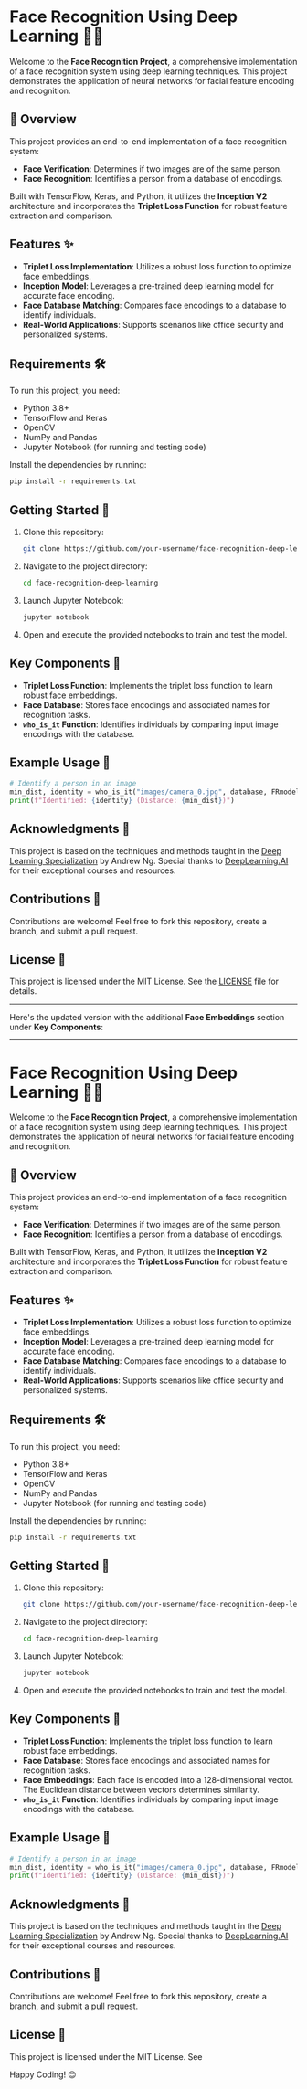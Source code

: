 # Face Recognition Using Deep Learning 📸🤖

Welcome to the **Face Recognition Project**, a comprehensive implementation of a face recognition system using deep learning techniques. This project demonstrates the application of neural networks for facial feature encoding and recognition.

## 🚀 Overview
This project provides an end-to-end implementation of a face recognition system:
- **Face Verification**: Determines if two images are of the same person.
- **Face Recognition**: Identifies a person from a database of encodings.

Built with TensorFlow, Keras, and Python, it utilizes the **Inception V2** architecture and incorporates the **Triplet Loss Function** for robust feature extraction and comparison.

## Features ✨
- **Triplet Loss Implementation**: Utilizes a robust loss function to optimize face embeddings.
- **Inception Model**: Leverages a pre-trained deep learning model for accurate face encoding.
- **Face Database Matching**: Compares face encodings to a database to identify individuals.
- **Real-World Applications**: Supports scenarios like office security and personalized systems.

## Requirements 🛠️
To run this project, you need:
- Python 3.8+
- TensorFlow and Keras
- OpenCV
- NumPy and Pandas
- Jupyter Notebook (for running and testing code)

Install the dependencies by running:
```bash
pip install -r requirements.txt
```

## Getting Started 🚀
1. Clone this repository:
   ```bash
   git clone https://github.com/your-username/face-recognition-deep-learning.git
   ```
2. Navigate to the project directory:
   ```bash
   cd face-recognition-deep-learning
   ```
3. Launch Jupyter Notebook:
   ```bash
   jupyter notebook
   ```
4. Open and execute the provided notebooks to train and test the model.

## Key Components 🧠
- **Triplet Loss Function**:
  Implements the triplet loss function to learn robust face embeddings.
- **Face Database**:
  Stores face encodings and associated names for recognition tasks.
- **`who_is_it` Function**:
  Identifies individuals by comparing input image encodings with the database.

## Example Usage 📖
```python
# Identify a person in an image
min_dist, identity = who_is_it("images/camera_0.jpg", database, FRmodel)
print(f"Identified: {identity} (Distance: {min_dist})")
```

## Acknowledgments 🙌
This project is based on the techniques and methods taught in the [Deep Learning Specialization](https://www.deeplearning.ai/courses/deep-learning-specialization/) by Andrew Ng. Special thanks to [DeepLearning.AI](https://www.deeplearning.ai/) for their exceptional courses and resources.

## Contributions 🤝
Contributions are welcome! Feel free to fork this repository, create a branch, and submit a pull request.

## License 📜
This project is licensed under the MIT License. See the [LICENSE](LICENSE) file for details.

---






Here's the updated version with the additional **Face Embeddings** section under **Key Components**:  

---

# Face Recognition Using Deep Learning 📸🤖

Welcome to the **Face Recognition Project**, a comprehensive implementation of a face recognition system using deep learning techniques. This project demonstrates the application of neural networks for facial feature encoding and recognition.

## 🚀 Overview
This project provides an end-to-end implementation of a face recognition system:
- **Face Verification**: Determines if two images are of the same person.
- **Face Recognition**: Identifies a person from a database of encodings.

Built with TensorFlow, Keras, and Python, it utilizes the **Inception V2** architecture and incorporates the **Triplet Loss Function** for robust feature extraction and comparison.

## Features ✨
- **Triplet Loss Implementation**: Utilizes a robust loss function to optimize face embeddings.
- **Inception Model**: Leverages a pre-trained deep learning model for accurate face encoding.
- **Face Database Matching**: Compares face encodings to a database to identify individuals.
- **Real-World Applications**: Supports scenarios like office security and personalized systems.

## Requirements 🛠️
To run this project, you need:
- Python 3.8+
- TensorFlow and Keras
- OpenCV
- NumPy and Pandas
- Jupyter Notebook (for running and testing code)

Install the dependencies by running:
```bash
pip install -r requirements.txt
```

## Getting Started 🚀
1. Clone this repository:
   ```bash
   git clone https://github.com/your-username/face-recognition-deep-learning.git
   ```
2. Navigate to the project directory:
   ```bash
   cd face-recognition-deep-learning
   ```
3. Launch Jupyter Notebook:
   ```bash
   jupyter notebook
   ```
4. Open and execute the provided notebooks to train and test the model.

## Key Components 🧠
- **Triplet Loss Function**:
  Implements the triplet loss function to learn robust face embeddings.
- **Face Database**:
  Stores face encodings and associated names for recognition tasks.
- **Face Embeddings**:
  Each face is encoded into a 128-dimensional vector. The Euclidean distance between vectors determines similarity.
- **`who_is_it` Function**:
  Identifies individuals by comparing input image encodings with the database.

## Example Usage 📖
```python
# Identify a person in an image
min_dist, identity = who_is_it("images/camera_0.jpg", database, FRmodel)
print(f"Identified: {identity} (Distance: {min_dist})")
```

## Acknowledgments 🙌
This project is based on the techniques and methods taught in the [Deep Learning Specialization](https://www.deeplearning.ai/courses/deep-learning-specialization/) by Andrew Ng. Special thanks to [DeepLearning.AI](https://www.deeplearning.ai/) for their exceptional courses and resources.

## Contributions 🤝
Contributions are welcome! Feel free to fork this repository, create a branch, and submit a pull request.

## License 📜
This project is licensed under the MIT License. See

Happy Coding! 😊

